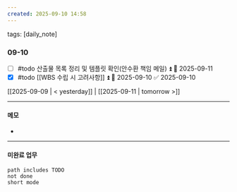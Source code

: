 ```yaml
---
created: 2025-09-10 14:58
---
```


tags: [daily_note]

### 09-10
- [ ] #todo 산출물 목록 정리 및 템플릿 확인(안수환 책임 메일) ⏫ 📅 2025-09-11
- [x] #todo [[WBS 수립 시 고려사항]] ⏫ 📅 2025-09-10 ✅ 2025-09-10

[[2025-09-09 | < yesterday]] | [[2025-09-11 | tomorrow >]]

---

#### 메모
-  

---

#### 미완료 업무
```tasks
path includes TODO
not done
short mode
```
